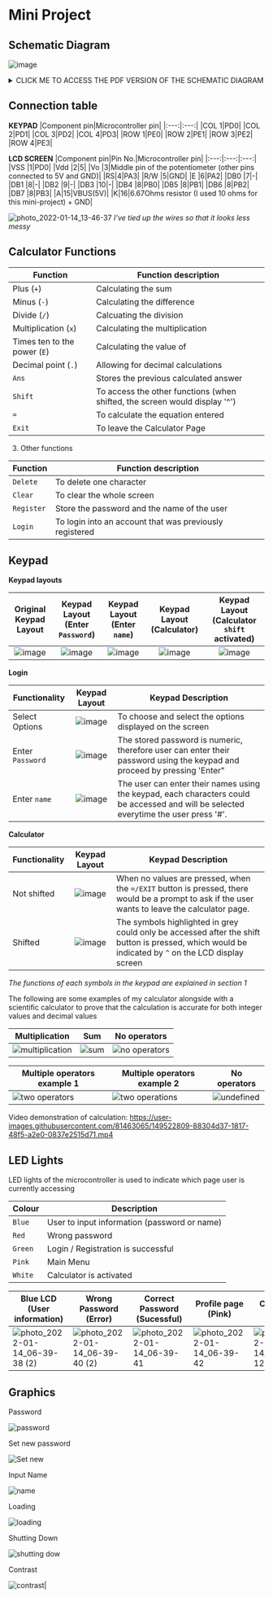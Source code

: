# Mini Project
Schematic Diagram 
-----------
![image](https://user-images.githubusercontent.com/81463065/149384335-0d63139d-46d4-454b-8ca9-4d14a37bda81.png)
<details><summary>CLICK ME TO ACCESS THE PDF VERSION OF THE SCHEMATIC DIAGRAM</summary>
<p>

[Schematic diagram.pdf](https://github.com/eljingyi/ELEC3662MiniProject/files/7864959/Schematic.diagram.pdf)
</p>
</details>

Connection table 
-----------

**KEYPAD**
|Component pin|Microcontroller pin|
|:---:|:---:|
|COL 1|PD0|
|COL 2|PD1|
|COL 3|PD2|
|COL 4|PD3|
|ROW 1|PE0|
|ROW 2|PE1|
|ROW 3|PE2|
|ROW 4|PE3|

**LCD SCREEN**
|Component pin|Pin No.|Microcontroller pin|
|:---:|:---:|:---:|
|VSS |1|PD0|
|Vdd |2|5|
|Vo |3|Middle pin of the potentiometer (other pins connected to 5V and GND)|
|RS|4|PA3|
|R/W |5|GND|
|E |6|PA2|
|DB0 |7|-|
|DB1 |8|-|
|DB2 |9|-|
|DB3 |10|-|
|DB4 |8|PB0|
|DB5 |8|PB1|
|DB6 |8|PB2|
|DB7 |8|PB3|
|A|15|VBUS(5V)|
|K|16|6.67Ohms resistor (I used 10 ohms for this mini-project) + GND|

![photo_2022-01-14_13-46-37](https://user-images.githubusercontent.com/81463065/149458143-98703cb2-6b23-44a7-abba-6bb1eb8ee299.jpg)
*I've tied up the wires so that it looks less messy*

Calculator Functions 
-----------

| Function      | Function description |
| ------------- | -------------------- |
| Plus (`+`)      | Calculating the sum  |
| Minus (`-`)     | Calculating the difference  |
| Divide (`/`) | Calcuating the division|
| Multiplication (`x`)| Calculating the multiplication|
| Times ten to the power (`E`)| Calculating the value of |
| Decimal point (`.`)| Allowing for decimal calculations|
| `Ans` | Stores the previous calculated answer|
| `Shift` | To access the other functions (when shifted, the screen would display '^')|
| `=`| To calculate the equation entered|
| `Exit`| To leave the Calculator Page |

3. Other functions 

| Function      | Function description |
| ------------- | -------------------- |
| `Delete` | To delete one character |
| `Clear` | To clear the whole screen|
| `Register` | Store the password and the name of the user| 
| `Login` | To login into an account that was previously registered|

Keypad
-----------

**Keypad layouts**

| Original Keypad Layout | Keypad Layout (Enter `Password`) | Keypad Layout (Enter `name`)| Keypad Layout (Calculator)|Keypad Layout (Calculator `shift` activated)|
| :---:| :---:| :---:| :---:| :---:|
|![image](https://user-images.githubusercontent.com/81463065/149389449-52396d80-a20c-4e9f-a3bf-6b0b5644ede9.png)|![image](https://user-images.githubusercontent.com/81463065/149507994-aa19591e-78a1-4ba1-bcf9-59d25339e0f7.png)| ![image](https://user-images.githubusercontent.com/81463065/149394983-c8d1818f-817d-44b5-92d3-8529f486e3bb.png)| ![image](https://user-images.githubusercontent.com/81463065/149393873-570fc1e1-17eb-4763-ab84-d2d95002a58c.png)| ![image](https://user-images.githubusercontent.com/81463065/149392702-4978b4a7-d9cc-4534-93f9-f5c0dd385952.png)|


**Login**

| Functionality | Keypad Layout | Keypad Description|
|------| :---:|---|
| Select Options | ![image](https://user-images.githubusercontent.com/81463065/149394739-44443caa-ca21-44d2-9f41-eed61dd04c45.png) | To choose and select the options displayed on the screen| 
| Enter `Password` | ![image](https://user-images.githubusercontent.com/81463065/149507994-aa19591e-78a1-4ba1-bcf9-59d25339e0f7.png)| The stored password is numeric, therefore user can enter their password using the keypad and proceed by pressing 'Enter"| 
| Enter `name` | ![image](https://user-images.githubusercontent.com/81463065/149394857-85b37910-4732-4f9d-a584-53779a911d92.png) |The user can enter their names using the keypad, each characters could be accessed and will be selected everytime the user press '#'.|

**Calculator**

| Functionality | Keypad Layout |Keypad Description|
|------| :---:|---|
|Not shifted| ![image](https://user-images.githubusercontent.com/81463065/149395271-f3e538ff-b514-45f6-a85b-10b48d2d3343.png) | When no values are pressed, when the `=/EXIT` button is pressed, there would be a prompt to ask if the user wants to leave the calculator page.|
|Shifted | ![image](https://user-images.githubusercontent.com/81463065/149392702-4978b4a7-d9cc-4534-93f9-f5c0dd385952.png)| The symbols highlighted in grey could only be accessed after the shift button is pressed, which would be indicated by `^` on the LCD display screen|

*The functions of each symbols in the keypad are explained in section 1*

The following are some examples of my calculator alongside with a scientific calculator to prove that the calculation is accurate for both integer values and decimal values 

| Multiplication| Sum | No operators|
|:---:|:---:|:---:|
|![multiplication](https://user-images.githubusercontent.com/81463065/149521272-7c01a0cc-6110-41a7-8d27-2a190900c4f4.jpg)|![sum](https://user-images.githubusercontent.com/81463065/149521383-be26bd70-f0ea-4908-a25b-f9db00e0056e.jpg) | ![no operators](https://user-images.githubusercontent.com/81463065/149521302-eb6d5ad1-f345-4bcd-a3ed-47a3c3d3e8c2.jpg)|


| Multiple operators example 1 | Multiple operators example 2 | No operators|
|--|--|--|
|![two operators](https://user-images.githubusercontent.com/81463065/149521455-ee03a4a4-4037-489d-8c03-2de6a61c6fe4.jpg)| ![two operations](https://user-images.githubusercontent.com/81463065/149521459-d33dd381-bb2d-47d6-b1a5-507fb15e535b.jpg)| ![undefined](https://user-images.githubusercontent.com/81463065/149522724-381f9c60-bd6a-45c7-bc09-3974ee8e1fc6.jpg)|


Video demonstration of calculation:
https://user-images.githubusercontent.com/81463065/149522809-88304d37-1817-48f5-a2e0-0837e2515d71.mp4




LED Lights
-----------

LED lights of the microcontroller is used to indicate which page user is currently accessing 

| Colour      | Description |
| ---------- | ----------- |
| `Blue` | User to input information (password or name) | 
| `Red` | Wrong password | 
| `Green` | Login / Registration is successful|
| `Pink` | Main Menu |
| `White` | Calculator is activated |

| Blue LCD (User information) | Wrong Password (Error)| Correct Password (Sucessful) | Profile page (Pink) | Calculator (White)|
|-----------| -----------|---|---|---|
|![photo_2022-01-14_06-39-38 (2)](https://user-images.githubusercontent.com/81463065/149475900-bccbdf85-78f3-4bf3-826b-eb1e7f2bb5e6.jpg)| ![photo_2022-01-14_06-39-40 (2)](https://user-images.githubusercontent.com/81463065/149475343-ec78137d-dcd8-4306-b8eb-8e8ea8d359e3.jpg) |![photo_2022-01-14_06-39-41](https://user-images.githubusercontent.com/81463065/149475583-23298a70-d955-47c0-90b9-6e68f621fde2.jpg)|![photo_2022-01-14_06-39-42](https://user-images.githubusercontent.com/81463065/149476409-04d04e94-304e-4f97-bf9e-b1d2218e7be5.jpg)|![photo_2022-01-14_20-38-12](https://user-images.githubusercontent.com/81463065/149516774-c5897e21-45ec-4910-9d04-354e2f31ed53.jpg)|

Graphics 
--------

Password 

![password](https://user-images.githubusercontent.com/81463065/149518657-cc054e34-5ee2-4043-a9cb-f6699df56420.gif)

Set new password

![Set new](https://user-images.githubusercontent.com/81463065/149518654-da31ccb1-3a51-4d28-93e0-ebd64a7595f1.gif)

Input Name

![name](https://user-images.githubusercontent.com/81463065/149520134-602e9f5b-b709-423a-8f8f-c6c8f7d49c1a.gif)

Loading

![loading](https://user-images.githubusercontent.com/81463065/149524842-a6029d1b-ca83-40a9-aab1-f994b8a1a3fb.gif)

Shutting Down

![shutting dow](https://user-images.githubusercontent.com/81463065/149524864-a0cf7867-bc4c-4cc0-ab01-7996caf334ce.gif)

Contrast

![contrast](https://user-images.githubusercontent.com/81463065/149519056-b6ed77bd-3edb-4ee1-a985-b2421e6e9a23.gif)|

